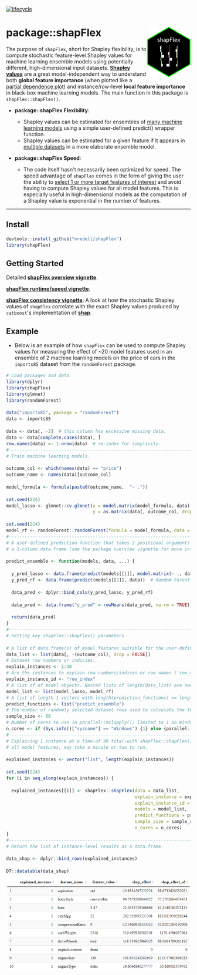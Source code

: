 [![lifecycle](https://img.shields.io/badge/lifecycle-experimental-orange.svg)](https://www.tidyverse.org/lifecycle/#experimental)

# package::shapFlex <img src="shapFlex_logo.png" alt="shapFlex logo" align="right" height="138.5" style="display: inline-block;">

The purpose of `shapFlex`, short for Shapley flexibility, is to compute stochastic feature-level Shapley values 
for machine learning ensemble models using potentially different, high-dimensional input datasets. **[Shapley values](https://christophm.github.io/interpretable-ml-book/shapley.html)** are a great model-independent way to understand both **global feature importance** (when plotted like a [partial dependence plot](https://projecteuclid.org/download/pdf_1/euclid.aos/1013203451)) and instance/row-level **local feature importance** in black-box machine learning models. The main function in this package is `shapFlex::shapFlex()`.

* **package::shapFlex Flexibility**: 
    + Shapley values can be estimated for ensembles of <u>many machine learning models</u> using a simple user-defined predict() wrapper function.
    + Shapley values can be estimated for a given feature if it appears in <u>multiple datasets</u> in a more elaborate ensemble model.

* **package::shapFlex Speed**:
    + The code itself hasn't necessarily been optimized for speed. The speed advantage of `shapFlex` comes in the form of giving the user the ability 
    to <u>select 1 or more target features of interest</u> and avoid having to compute Shapley values for all model features. This is especially 
    useful in high-dimensional models as the computation of a Shapley value is exponential in the number of features.

***

## Install

``` r
devtools::install_github("nredell/shapFlex")
library(shapFlex)
```

## Getting Started

Detailed **[shapFlex overview vignette](https://nredell.github.io/data_science_blog/shapFlex/)**.

**[shapFlex runtime/speed vignette](https://nredell.github.io/data_science_blog/shapFlex/speed/)**.

**[shapFlex consistency vignette](https://nredell.github.io/data_science_blog/shapFlex/consistency/)**: A look at how the 
stochastic Shapley values of `shapFlex` correlate with the exact Shapley values produced by `catboost`'s implementation of 
**[shap](https://github.com/slundberg/shap)**.

## Example

* Below is an example of how `shapFlex` can be used to compute Shapley values for measuring the effect of 
~20 model features used in an ensemble of 2 machine learning models on the price of cars in the `imports85` 
dataset from the `randomForest` package.

``` r
# Load packages and data.
library(dplyr)
library(shapFlex)
library(glmnet)
library(randomForest)

data("imports85", package = "randomForest")
data <- imports85

data <- data[, -2]  # this column has excessive missing data.
data <- data[complete.cases(data), ]
row.names(data) <- 1:nrow(data)  # re-index for simplicity.
#------------------------------------------------------------------------------
# Train machine learning models.

outcome_col <- which(names(data) == "price")
outcome_name <- names(data)[outcome_col]

model_formula <- formula(paste0(outcome_name,  "~ ."))

set.seed(224)
model_lasso <- glmnet::cv.glmnet(x = model.matrix(model_formula, data), 
                                 y = as.matrix(data[, outcome_col, drop = FALSE], ncol = 1))

set.seed(224)
model_rf <- randomForest::randomForest(formula = model_formula, data = data, ntree = 200)
#------------------------------------------------------------------------------
# A user-defined prediction function that takes 2 positional arguments and returns 
# a 1-column data.frame (see the package overview vignette for more info).

predict_ensemble <- function(models, data, ...) {
  
  y_pred_lasso <- data.frame(predict(models[[1]], model.matrix(~ ., data)))  # LASSO
  y_pred_rf <- data.frame(predict(models[[2]], data))  # Random Forest
  
  data_pred <- dplyr::bind_cols(y_pred_lasso, y_pred_rf)
  
  data_pred <- data.frame("y_pred" = rowMeans(data_pred, na.rm = TRUE))
  
  return(data_pred)
}
#------------------------------------------------------------------------------
# Setting key shapFlex::shapFlex() parameters.

# A list of data.frame(s) of model features suitable for the user-defined predict function(s).
data_list <- list(data[, -(outcome_col), drop = FALSE])
# Dataset row numbers or indicies.
explain_instances <- 1:30
# Are the instances to explain row numbers/indices or row names ('row_name') in the input data?
explain_instance_id <- "row_index"
# A list of of model objects. Nested lists of length(data_list) are needed if length(data_list) > 1.
model_list <- list(model_lasso, model_rf)
# A list of length 1 vectors with length(prediction_functions) == length(data_list).
predict_functions <- list("predict_ensemble")
# The number of randomly selected dataset rows used to calculate the feature-level Shapley values.
sample_size <- 60
# Number of cores to use in parallel::mclapply(); limited to 1 on Windows OS.
n_cores <- if (Sys.info()["sysname"] == "Windows") {1} else {parallel::detectCores() - 1}
#------------------------------------------------------------------------------
# Explaining 1 instance at a time-of 30 total-with shapFlex::shapFlex(). This example, explaining with 
# all model features, may take a minute or two to run.

explained_instances <- vector("list", length(explain_instances))

set.seed(224)
for (i in seq_along(explain_instances)) {
  
  explained_instances[[i]] <- shapFlex::shapFlex(data = data_list, 
                                                 explain_instance = explain_instances[i],  # loop
                                                 explain_instance_id = explain_instance_id,
                                                 models = model_list, 
                                                 predict_functions = predict_functions, 
                                                 sample_size = sample_size, 
                                                 n_cores = n_cores)
}
#------------------------------------------------------------------------------
# Return the list of instance-level results as a data.frame.

data_shap <- dplyr::bind_rows(explained_instances)

DT::datatable(data_shap)
```
![](./shapFlex_output.png)

